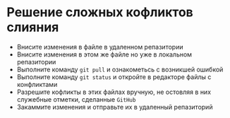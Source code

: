 # Решение сложных кофликтов слияния 

- Внисите изменения в файле в удаленном репазитории
- Внисите изменения в этом же файле но уже в локальном репазитории 
- Выполните команду `git pull` и ознакометьсь с возникшей ошибкой 
- Выполните команду `git status` и откройте в редакторе файлы с конфликтами
- Разрешите кофликты в этих файлах вручную, не остовляя в них служебные отметки, сделанные `GitHub`
- Закаммите изменения и отправьте их в удаленный репазиторий 
